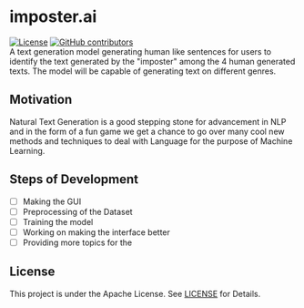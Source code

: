# imposter.ai
 [![License](https://img.shields.io/badge/License-Apache%202.0-blue.svg)](https://opensource.org/licenses/Apache-2.0)
 [![GitHub contributors](https://img.shields.io/github/contributors/Naereen/StrapDown.js.svg)](https://GitHub.com/Naereen/StrapDown.js/graphs/contributors/)<br /> 
A text generation model generating human like sentences for users to identify the text generated by the "imposter" among the 4 human generated texts. The model will be capable of generating text on different genres. 
## Motivation 
Natural Text Generation is a good stepping stone for advancement in NLP and in the form of a fun game we get a chance to go over many cool new methods and techniques to deal with Language for the purpose of Machine Learning.
## Steps of Development
- [ ] Making the GUI
- [ ] Preprocessing of the Dataset
- [ ] Training the model
- [ ] Working on making the interface better
- [ ] Providing more topics for the 
## License
This project is under the Apache License. See [LICENSE](LICENSE) for Details.
